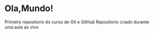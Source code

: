# Ola,Mundo!
Primeiro repositorio do curso de Git e GitHub
Repositorio criado durante uma aula ao vivo
